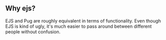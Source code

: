 ## Why ejs?

EJS and Pug are roughly equivalent in terms of functionality. Even though EJS is kind of ugly, it's much easier to pass around between different people without confusion.

</br>